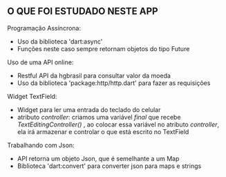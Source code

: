## O QUE FOI ESTUDADO NESTE APP

Programação Assíncrona:
* Uso da biblioteca 'dart:async'
* Funções neste caso sempre retornam objetos do tipo Future

Uso de uma API online:
* Restful API da hgbrasil para consultar valor da moeda
* Uso da biblioteca 'package:http/http.dart' para fazer as requisições

Widget TextField:
* Widget para ler uma entrada do teclado do celular
* atributo _controller_: criamos uma variável _final_ que recebe _TextEditingController()_ , ao colocar essa variável no atributo _controller_, ela irá armazenar e controlar o que está escrito no TextField

Trabalhando com Json:
* API retorna um objeto Json, que é semelhante a um Map
* Biblioteca 'dart:convert' para converter json para maps e strings